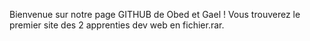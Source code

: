 Bienvenue sur notre page GITHUB de Obed et Gael !
Vous trouverez le premier site des 2 apprenties dev web en fichier.rar.
